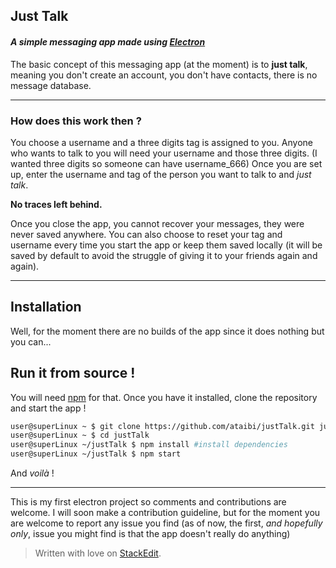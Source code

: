
## Just Talk
#### _A simple messaging app made using  [Electron](https://electronjs.org/)_

The basic concept of this messaging app (at the moment) is to **just talk**, meaning you don't create an account, you don't have contacts, there is no message database.
___
### **How does this work then ?**

You choose a username and a three digits tag is assigned to you. Anyone who wants to talk to you will need your username and those three digits. (I wanted three digits so someone can have username_666)
Once you are set up, enter the username and tag of the person you want to talk to and _just talk_.

 **No traces left behind.**
 
 Once you close the app, you cannot recover your messages, they were never saved anywhere.
 You can also choose to reset your tag and username every time you start the app or keep them saved locally (it will be saved by default to avoid the struggle of giving it to your friends again and again).
___

## Installation

Well, for the moment there are no builds of the app since it does nothing but you can...

## Run it from source !
You will need [npm](https://www.npmjs.com/get-npm) for that.
Once you have it installed, clone the repository and start the app !
```bash
user@superLinux ~ $ git clone https://github.com/ataibi/justTalk.git justTalk
user@superLinux ~ $ cd justTalk
user@superLinux ~/justTalk $ npm install #install dependencies
user@superLinux ~/justTalk $ npm start
```
And _voilà_ !

---
This is my first electron project so comments and contributions are welcome. I will soon make a contribution guideline, but for the moment you are welcome to report any issue you find (as of now, the first, _and hopefully only_, issue you might find is that the app doesn't really do anything)

> Written with love on [StackEdit](https://stackedit.io/).
